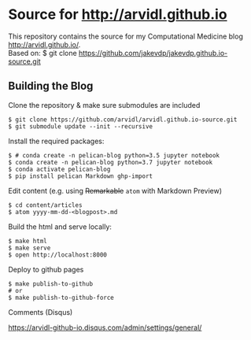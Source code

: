 # Source for http://arvidl.github.io
This repository contains the source for my Computational Medicine blog http://arvidl.github.io/. <br>
Based on: $ git clone https://github.com/jakevdp/jakevdp.github.io-source.git

## Building the Blog

Clone the repository & make sure submodules are included

```
$ git clone https://github.com/arvidl/arvidl.github.io-source.git
$ git submodule update --init --recursive
```

Install the required packages:

```
$ # conda create -n pelican-blog python=3.5 jupyter notebook
$ conda create -n pelican-blog python=3.7 jupyter notebook
$ conda activate pelican-blog
$ pip install pelican Markdown ghp-import
```

Edit content (e.g. using ~~Remarkable~~  `atom` with Markdown Preview)

```
$ cd content/articles
$ atom yyyy-mm-dd-<blogpost>.md
```

Build the html and serve locally:

```
$ make html
$ make serve
$ open http://localhost:8000
```

Deploy to github pages

```
$ make publish-to-github
# or
$ make publish-to-github-force
```

Comments (Disqus)

https://arvidl-github-io.disqus.com/admin/settings/general/
